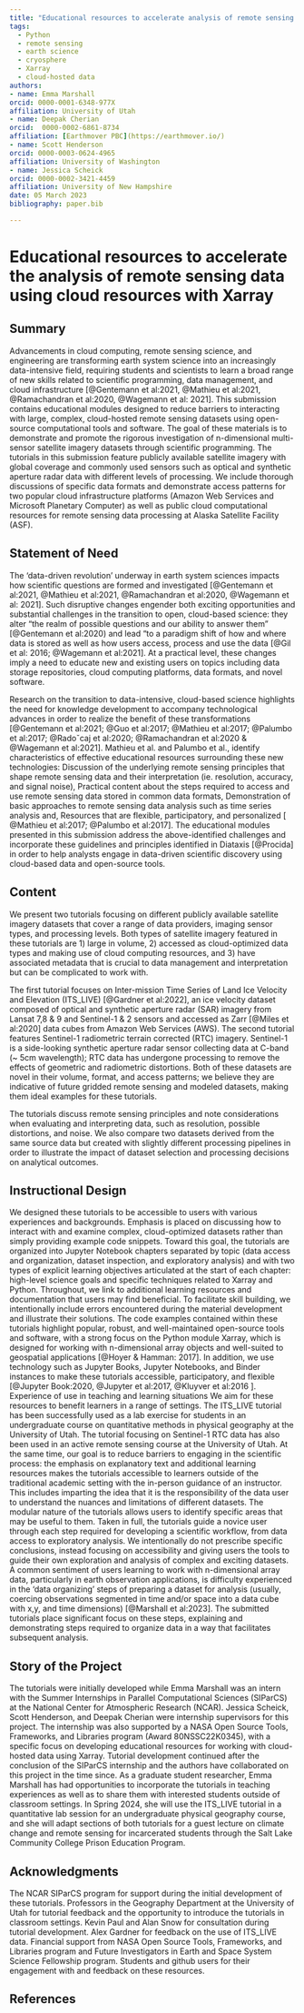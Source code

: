 ```yaml
--- 
title: "Educational resources to accelerate analysis of remote sensing data using cloud resources with Xarray"
tags:
  - Python
  - remote sensing
  - earth science
  - cryosphere
  - Xarray
  - cloud-hosted data
authors:
- name: Emma Marshall
orcid: 0000-0001-6348-977X
affiliation: University of Utah
- name: Deepak Cherian
orcid:  0000-0002-6861-8734 
affiliation: [Earthmover PBC](https://earthmover.io/)
- name: Scott Henderson
orcid: 0000-0003-0624-4965
affiliation: University of Washington
- name: Jessica Scheick
orcid: 0000-0002-3421-4459
affiliation: University of New Hampshire
date: 05 March 2023
bibliography: paper.bib 

---
```


# Educational resources to accelerate the analysis of remote sensing data using cloud resources with Xarray

## Summary
Advancements in cloud computing, remote sensing science, and engineering are transforming earth system science into an increasingly data-intensive field, requiring students and scientists to learn a broad range of new skills related to scientific programming, data management, and cloud infrastructure [@Gentemann et al:2021, @Mathieu et al:2021, @Ramachandran et al:2020, @Wagemann et al: 2021]. This submission contains educational modules designed to reduce barriers to interacting with large, complex, cloud-hosted remote sensing datasets using open-source computational tools and software. The goal of these materials is to demonstrate and promote the rigorous investigation of n-dimensional multi-sensor satellite imagery datasets through scientific programming. The tutorials in this submission feature publicly available satellite imagery with global coverage and commonly used sensors such as optical and synthetic aperture radar data with different levels of processing. We include thorough discussions of specific data formats and demonstrate access patterns for two popular cloud infrastructure platforms (Amazon Web Services and Microsoft Planetary Computer) as well as public cloud computational resources for remote sensing data processing at Alaska Satellite Facility (ASF). 

## Statement of Need
The ‘data-driven revolution’ underway in earth system sciences impacts how scientific questions are formed and investigated [@Gentemann et al:2021, @Mathieu et al:2021, @Ramachandran et al:2020, @Wagemann et al: 2021]. Such disruptive changes engender both exciting opportunities and substantial challenges in the transition to open, cloud-based science: they alter “the realm of possible questions and our ability to answer them” [@Gentemann et al:2020) and lead “to a paradigm shift of how and where data is stored as well as how users access, process and use the data [@Gil et al: 2016; @Wagemann et al:2021]. At a practical level, these changes imply a need to educate new and existing users on topics including data storage repositories, cloud computing platforms, data formats, and novel software. 

Research on the transition to data-intensive, cloud-based science highlights the need for knowledge development to accompany technological advances in order to realize the benefit of these transformations [@Gentemann et al:2021; @Guo et al:2017; @Mathieu et al:2017; @Palumbo et al:2017; @Radoˇcaj et al:2020; @Ramachandran et al:2020 & @Wagemann et al:2021]. Mathieu et al. and Palumbo et al.,  identify characteristics of effective educational resources surrounding these new technologies:
Discussion of the underlying remote sensing principles that shape remote sensing data and their interpretation (ie. resolution, accuracy, and signal noise),
Practical content about the steps required  to access and use remote sensing data stored in common data formats,
Demonstration of basic approaches to remote sensing data analysis such as time series analysis and,
Resources that are flexible, participatory, and personalized [ @Mathieu et al:2017; @Palumbo et al:2017].
The educational modules presented in this submission address the above-identified challenges and incorporate these guidelines and principles identified in Diataxis [@Procida] in order to help analysts engage in data-driven scientific discovery using cloud-based data and open-source tools.

## Content
We present two tutorials focusing on different publicly available satellite imagery datasets that cover a range of data providers, imaging sensor types, and processing levels. Both types of satellite imagery featured in these tutorials are 1) large in volume, 2) accessed as cloud-optimized data types and making use of cloud computing resources, and 3) have associated metadata that is crucial to data management and interpretation but can be complicated to work with. 

The first tutorial focuses on Inter-mission Time Series of Land Ice Velocity and Elevation (ITS_LIVE) [@Gardner et al:2022], an ice velocity dataset composed of optical and synthetic aperture radar (SAR) imagery from Lansat 7,8 & 9  and Sentinel-1 & 2 sensors and accessed as Zarr [@Miles et al:2020] data cubes from Amazon Web Services (AWS). The second tutorial features Sentinel-1 radiometric terrain corrected (RTC) imagery. Sentinel-1 is a side-looking synthetic aperture radar sensor collecting data at C-band (~ 5cm wavelength); RTC data has undergone processing to remove the effects of geometric and radiometric distortions. Both of these datasets are novel in their volume, format, and access patterns; we believe they are indicative of future gridded remote sensing and modeled datasets, making them ideal examples for these tutorials. 

The tutorials discuss remote sensing principles and note considerations when evaluating and interpreting data, such as resolution, possible distortions, and noise. We also compare two datasets derived from the same source data but created with slightly different processing pipelines in order to illustrate the impact of dataset selection and processing decisions on analytical outcomes. 

## Instructional Design
We designed these tutorials to be accessible to users with various experiences and backgrounds. Emphasis is placed on discussing how to interact with and examine complex, cloud-optimized datasets rather than simply providing example code snippets. Toward this goal, the tutorials are organized into Jupyter Notebook chapters separated by topic (data access and organization, dataset inspection, and exploratory analysis) and with two types of explicit learning objectives articulated at the start of each chapter: high-level science goals and specific techniques related to Xarray and Python. Throughout, we link to additional learning resources and documentation that users may find beneficial. To facilitate skill building, we intentionally include errors encountered during the material development and illustrate their solutions. The code examples contained within these tutorials highlight popular, robust, and well-maintained open-source tools and software, with a strong focus on the Python module Xarray, which is designed for working with n-dimensional array objects and well-suited to geospatial applications [@Hoyer & Hamman: 2017]. In addition, we use technology such as Jupyter Books, Jupyter Notebooks, and Binder instances to make these tutorials accessible, participatory, and flexible [@Jupyter Book:2020, @Jupyter et al:2017, @Kluyver et al:2016 ]. 
Experience of use in teaching and learning situations
We aim for these resources to benefit learners in a range of settings. The ITS_LIVE tutorial has been successfully used as a lab exercise for students in an undergraduate course on quantitative methods in physical geography at the University of Utah. The tutorial focusing on Sentinel-1 RTC data has also been used in an active remote sensing course at the University of Utah. At the same time, our goal is to reduce barriers to engaging in the scientific process: the emphasis on explanatory text and additional learning resources makes the tutorials accessible to learners outside of the traditional academic setting with the in-person guidance of an instructor. This includes imparting the idea that it is the responsibility of the data user to understand the nuances and limitations of different datasets. The modular nature of the tutorials allows users to identify specific areas that may be useful to them. Taken in full, the tutorials guide a novice user through each step required for developing a scientific workflow, from data access to exploratory analysis. We intentionally do not prescribe specific conclusions, instead focusing on accessibility and giving users the tools to guide their own exploration and analysis of complex and exciting datasets.
A common sentiment of users learning to work with n-dimensional array data, particularly in earth observation applications, is difficulty experienced in the ‘data organizing’ steps of preparing a dataset for analysis (usually, coercing observations segmented in time and/or space into a data cube with x,y, and time dimensions) [@Marshall et al:2023]. The submitted tutorials place significant focus on these steps, explaining and demonstrating steps required to organize data in a way that facilitates subsequent analysis. 

## Story of the Project
The tutorials were initially developed while Emma Marshall was an intern with the Summer Internships in Parallel Computational Sciences (SIParCS) at the National Center for Atmospheric Research (NCAR). Jessica Scheick, Scott Henderson, and Deepak Cherian were internship supervisors for this project. The internship was also supported by a NASA Open Source Tools, Frameworks, and Libraries program (Award  80NSSC22K0345), with a specific focus on developing educational resources for working with cloud-hosted data using Xarray. Tutorial development continued after the conclusion of the SIParCS internship and the authors have collaborated on this project in the time since. As a graduate student researcher, Emma Marshall has had opportunities to incorporate the tutorials in teaching experiences as well as to share them with interested students outside of classroom settings. In Spring 2024, she will use the ITS_LIVE tutorial in a quantitative lab session for an undergraduate physical geography course, and she will adapt sections of both tutorials for a guest lecture on climate change and remote sensing for incarcerated students through the Salt Lake Community College Prison Education Program.

## Acknowledgments
The NCAR SIParCS program for support during the initial development of these tutorials. Professors in the Geography Department at the University of Utah for tutorial feedback and the opportunity to introduce the tutorials in classroom settings. Kevin Paul and Alan Snow for consultation during tutorial development. Alex Gardner for feedback on the use of ITS_LIVE data. Financial support from NASA Open Source Tools, Frameworks, and Libraries program and Future Investigators in Earth and Space System Science Fellowship program. Students and github users for their engagement with and feedback on these resources. 

## References
